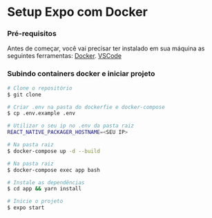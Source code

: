 # Setup Expo com Docker
### Pré-requisitos

Antes de começar, você vai precisar ter instalado em sua máquina as seguintes ferramentas:
[Docker](https://www.docker.com/products/docker-desktop). 
[VSCode](https://code.visualstudio.com/)

### Subindo containers docker e iniciar projeto

```bash
# Clone o repositório
$ git clone

# Criar .env na pasta do dockerfie e docker-compose
$ cp .env.example .env

# Utilizar o seu ip no .env da pasta raiz
REACT_NATIVE_PACKAGER_HOSTNAME=<SEU IP>

# Na pasta raiz
$ docker-compose up -d --build

# Na pasta raiz
$ docker-compose exec app bash

# Instale as dependências
$ cd app && yarn install

# Inicie o projeto
$ expo start

```
